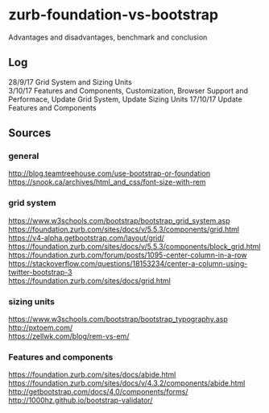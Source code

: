 # zurb-foundation-vs-bootstrap
Advantages and disadvantages, benchmark and conclusion

## Log
28/9/17 Grid System and Sizing Units  
3/10/17 Features and Components, Customization, Browser Support and Performace, Update Grid System, Update Sizing Units
17/10/17 Update Features and Components

## Sources
### general
http://blog.teamtreehouse.com/use-bootstrap-or-foundation  
https://snook.ca/archives/html_and_css/font-size-with-rem  
### grid system
https://www.w3schools.com/bootstrap/bootstrap_grid_system.asp  
https://foundation.zurb.com/sites/docs/v/5.5.3/components/grid.html  
https://v4-alpha.getbootstrap.com/layout/grid/  
https://foundation.zurb.com/sites/docs/v/5.5.3/components/block_grid.html  
https://foundation.zurb.com/forum/posts/1095-center-column-in-a-row  
https://stackoverflow.com/questions/18153234/center-a-column-using-twitter-bootstrap-3  
https://foundation.zurb.com/sites/docs/grid.html  
### sizing units
https://www.w3schools.com/bootstrap/bootstrap_typography.asp  
http://pxtoem.com/  
https://zellwk.com/blog/rem-vs-em/  
### Features and components
https://foundation.zurb.com/sites/docs/abide.html  
https://foundation.zurb.com/sites/docs/v/4.3.2/components/abide.html  
http://getbootstrap.com/docs/4.0/components/forms/  
http://1000hz.github.io/bootstrap-validator/  





